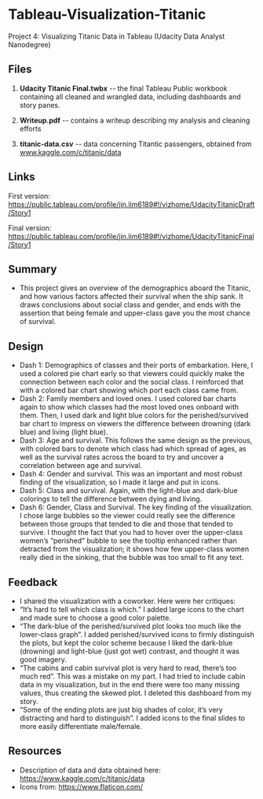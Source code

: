 # Tableau-Visualization-Titanic
Project 4: Visualizing Titanic Data in Tableau (Udacity Data Analyst Nanodegree)

## Files

1. **Udacity Titanic Final.twbx** -- the final Tableau Public workbook containing all cleaned and wrangled data, including dashboards and story panes. 

2. **Writeup.pdf** -- contains a writeup describing my analysis and cleaning efforts

3. **titanic-data.csv** -- data concerning Titantic passengers, obtained from www.kaggle.com/c/titanic/data

## Links
First version: https://public.tableau.com/profile/jin.lim6189#!/vizhome/UdacityTitanicDraft/Story1

Final version: https://public.tableau.com/profile/jin.lim6189#!/vizhome/UdacityTitanicFinal/Story1

## Summary
- This project gives an overview of the demographics aboard the Titanic, and how various factors affected their survival when the ship sank. It draws conclusions about social class and gender, and ends with the assertion that being female and upper-class gave you the most chance of survival.

## Design
- Dash 1: Demographics of classes and their ports of embarkation. Here, I used a colored pie chart early so that viewers could quickly make the connection between each color and the social class. I reinforced that with a colored bar chart showing which port each class came from.
- Dash 2: Family members and loved ones. I used colored bar charts again to show which classes had the most loved ones onboard with them. Then, I used dark and light blue colors for the perished/survived bar chart to impress on viewers the difference between drowning (dark blue) and living (light blue).
- Dash 3: Age and survival. This follows the same design as the previous, with colored bars to denote which class had which spread of ages, as well as the survival rates across the board to try and uncover a correlation between age and survival.
- Dash 4: Gender and survival. This was an important and most robust finding of the visualization, so I made it large and put in icons.
- Dash 5: Class and survival. Again, with the light-blue and dark-blue colorings to tell the difference between dying and living.
- Dash 6: Gender, Class and Survival. The key finding of the visualization. I chose large bubbles so the viewer could really see the difference between those groups that tended to die and those that tended to survive. I thought the fact that you had to hover over the upper-class women’s “perished” bubble to see the tooltip enhanced rather than detracted from the visualization; it shows how few upper-class women really died in the sinking, that the bubble was too small to fit any text.

## Feedback
- I shared the visualization with a coworker. Here were her critiques:
- “It’s hard to tell which class is which.” I added large icons to the chart and made sure to choose a good color palette.
- “The dark-blue of the perished/survived plot looks too much like the lower-class graph”. I added perished/survived icons to firmly distinguish the plots, but kept the color scheme because I liked the dark-blue (drowning) and light-blue (just got wet) contrast, and thought it was good imagery.
- “The cabins and cabin survival plot is very hard to read, there’s too much red”. This was a mistake on my part. I had tried to include cabin data in my visualization, but in the end
there were too many missing values, thus creating the skewed plot. I deleted this dashboard from my story.
- “Some of the ending plots are just big shades of color, it’s very distracting and hard to distinguish”. I added icons to the final slides to more easily differentiate male/female.

## Resources
- Description of data and data obtained here: https://www.kaggle.com/c/titanic/data
- Icons from: https://www.flaticon.com/
